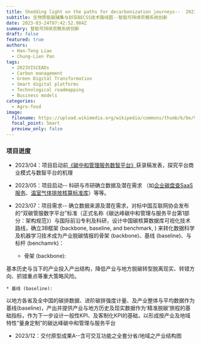 ```yaml
---
title: Shedding light on the paths for decarbonization journeys--  2023VISCEADs
subtitle: 生物质能碳捕集与封存BECSS技术路线图--智能可持续农粮系统创新
date: 2023-03-24T07:42:52.984Z
summary: 智能可持续农粮系统创新
draft: false
featured: true
authors: 
  - Han-Teng Liao
  - Chung-Lien Pan
tags:
  - 2023VISCEADs
  - Carbon management
  - Green Digital Transformation
  - Smart digital platforms
  - Technological roadmapping
  - Business models
categories:
  - Agro-food
image:
  filename: https://upload.wikimedia.org/wikipedia/commons/thumb/b/be/Vertical_Tower_Aquaponic_System.jpg/617px-Vertical_Tower_Aquaponic_System.jpg
  focal_point: Smart
  preview_only: false
---
```



### 项目迸度

* 2023/04：项目启动前[《碳中和管理服务数智平台》](https://oxon8.netlify.app/post/2023-02-20-smart-digital-platforms-carbon-neutral-management-services/)获录稿发表，探究平台商业模式与数智平台的机理

* 2023/05：项目启动-- 科研与市研确立数据及潜在需求 （如[企业碳盘查SaaS服务](https://www.skyco2.com/ncem/index.html)、[温室气体排放核算标准库](https://www.skyco2.com/)）等等。

* 2023/07：项目需求-- 确立数据来源及潜在需求，对标中国互联网协会发布的“双碳管服数字平台”标准（正式名称《碳达峰碳中和管理与服务平台第1部分：架构规范》）与国际前沿专利及科研，设计中国碳核算数据库可视化技术路线，确立3B框架 (backbone, baseline, and benchmark, ) 来转化数据科学及机器学习技术成为产业脱碳情报的骨架 (backbone)、基线 (baseline)、与标杆 (benchamrk)：

    * 骨架 (backbone):

基本历史与当下的产业投入产出结构，降低产业与地方脱碳转型脱离现实、转错方向、抓错重点等重大策略风险。

    * 基线 (baseline):

以地方各省及全中国的碳排数据、进阶碳排强度计量、及产业整体与平均数据作为基线(baseline)，产出并提供产业与地方历史及现实数据作为‘精准脱碳’旅程的基础指标，作为下一步设计一般性KPI、及客制化KPI的基础，以形成按产业及地域特性“量身定制”的碳达峰碳中和管理与服务平台

* 2023/12：交付原型成果A--含可交互功能之全套分省/地域之产业结构图
